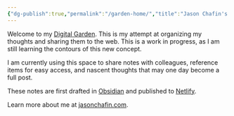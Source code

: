 ```yaml
---
{"dg-publish":true,"permalink":"/garden-home/","title":"Jason Chafin's Digital Garden","hide":true,"tags":["gardenEntry"],"created":"2024-09-16T13:57:29.695-07:00","updated":"2024-09-18T09:53:35.634-07:00"}
---
```




Welcome to my [Digital Garden](https://maggieappleton.com/garden-history). This is my attempt at organizing my thoughts and sharing them to the web. This  is a work in progress, as I am still learning the contours of this new concept. 

I am currently using this space to share notes with colleagues, reference items for easy access, and nascent thoughts that may one day become a full post. 

These notes are first drafted in [Obsidian](https://obsidian.md/) and published to [Netlify](https://www.netlify.com/).

Learn more about me at [jasonchafin.com](https://jasonchafin.com).
